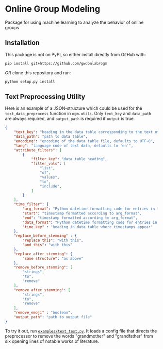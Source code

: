 # Online Group Modeling
Package for using machine learning to analyze the behavior of online groups

## Installation

This package is not on PyPI, so either install directly from GitHub with:

```bash
pip install git+https://github.com/gwdonlab/ogm
```

*OR* clone this repository and run:

```bash
python setup.py install
```

## Text Preprocessing Utility

Here is an example of a JSON-structure which could be used for the `text_data_preprocess` function in `ogm.utils`. Only `text_key` and `data_path` are always required, and `output_path` is required if `output` is true.

```json
{
    "text_key": "heading in the data table corresponding to the text of the posts",
    "data_path": "path to data table",
    "encoding": "encoding of the data table file, defaults to UTF-8",
    "lang": "language code of text data, defaults to 'en'",
    "attribute_filters": [
        {
            "filter_key": "data table heading",
            "filter_vals": [
                "list",
                "of",
                "values",
                "to",
                "include",
            ]
        }
    ],
    "time_filter": {
        "arg_format": "Python datetime formatting code for entries in this file",
        "start": "timestamp formatted according to arg_format",
        "end": "timestamp formatted according to arg_format",
        "data_format": "Python datetime formatting code for entries in the data",
        "time_key" : "heading in data table where timestamps appear"
    },
    "replace_before_stemming" : {
        "replace this": "with this",
        "and this": "with this"
    },
    "replace_after_stemming": {
        "same structure": "as above"
    },
    "remove_before_stemming": [
        "strings",
        "to",
        "remove"
    ],
    "remove_after_stemming": [
        "strings",
        "to",
        "remove"
    ],
    "remove_emoji" : "boolean",
    "output_path": "path to output file"
}
```

To try it out, run [`examples/text_test.py`](examples/text_test.py). It loads a config file that directs the preprocessor to remove the words "grandmother" and "grandfather" from six opening lines of notable works of literature. 